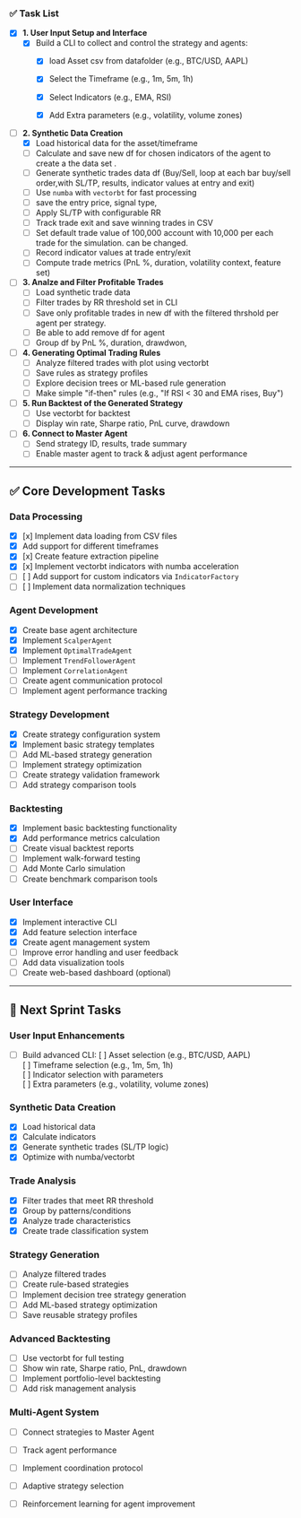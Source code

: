 ### ✅ Task List 

- [x] **1. User Input Setup and Interface**  
  - [x] Build a CLI to collect and control the strategy and agents:  
    - [x] load Asset csv from datafolder (e.g., BTC/USD, AAPL)  
    - [x] Select the Timeframe (e.g., 1m, 5m, 1h)  
    - [x] Select Indicators (e.g., EMA, RSI)  
    - [x] Add Extra parameters (e.g., volatility, volume zones)
    

- [ ] **2. Synthetic Data Creation**  
  - [x] Load historical data for the asset/timeframe  
  - [ ] Calculate and save new df for chosen indicators of the agent to create a the data set  .
  - [ ] Generate synthetic trades data df (Buy/Sell, loop at each bar buy/sell order,with SL/TP, results, indicator values at entry and exit)  
  - [ ] Use `numba` with `vectorbt` for fast processing  
  - [ ] save the entry price, signal type,  
  - [ ] Apply SL/TP with configurable RR  
  - [ ] Track trade exit and save winning trades in CSV  
  - [ ] Set default trade value of 100,000 account with 10,000 per each trade for the simulation. can be changed.
  - [ ] Record indicator values at trade entry/exit  
  - [ ] Compute trade metrics (PnL %, duration, volatility context, feature set)

- [ ] **3. Analze and Filter Profitable Trades**  
  - [ ] Load synthetic trade data  
  - [ ] Filter trades by RR threshold set in CLI  
  - [ ] Save only profitable trades in new df with the filtered thrshold per agent per strategy. 
  - [ ] Be able to add remove df for agent
  - [ ] Group df by PnL %, duration, drawdwon,  

- [ ] **4. Generating Optimal Trading Rules**  
  - [ ] Analyze filtered trades with plot using vectorbt 
  - [ ] Save rules as strategy profiles  
  - [ ] Explore decision trees or ML-based rule generation
  - [ ] Make simple "if-then" rules (e.g., "If RSI < 30 and EMA rises, Buy")  

- [ ] **5. Run Backtest of the Generated Strategy**  
  - [ ] Use vectorbt for backtest  
  - [ ] Display win rate, Sharpe ratio, PnL curve, drawdown

- [ ] **6. Connect to Master Agent**  
  - [ ] Send strategy ID, results, trade summary  
  - [ ] Enable master agent to track & adjust agent performance

---

## ✅ Core Development Tasks

### Data Processing
- [x] [x] Implement data loading from CSV files  
- [x] Add support for different timeframes  
- [x] [x] Create feature extraction pipeline  
- [x] [x] Implement vectorbt indicators with numba acceleration  
- [ ] [ ] Add support for custom indicators via `IndicatorFactory`  
- [ ] [ ] Implement data normalization techniques

### Agent Development
- [x] Create base agent architecture  
- [x] Implement `ScalperAgent`  
- [x] Implement `OptimalTradeAgent`  
- [ ] Implement `TrendFollowerAgent`  
- [ ] Implement `CorrelationAgent`  
- [ ] Create agent communication protocol  
- [ ] Implement agent performance tracking

### Strategy Development
- [x] Create strategy configuration system  
- [x] Implement basic strategy templates  
- [ ] Add ML-based strategy generation  
- [ ] Implement strategy optimization  
- [ ] Create strategy validation framework  
- [ ] Add strategy comparison tools

### Backtesting
- [x] Implement basic backtesting functionality  
- [x] Add performance metrics calculation  
- [ ] Create visual backtest reports  
- [ ] Implement walk-forward testing  
- [ ] Add Monte Carlo simulation  
- [ ] Create benchmark comparison tools

### User Interface
- [x] Implement interactive CLI  
- [x] Add feature selection interface  
- [x] Create agent management system  
- [ ] Improve error handling and user feedback  
- [ ] Add data visualization tools  
- [ ] Create web-based dashboard (optional)

---

## 🔄 Next Sprint Tasks

### User Input Enhancements
- [ ] Build advanced CLI:
  [ ] Asset selection (e.g., BTC/USD, AAPL)  
  [ ] Timeframe selection (e.g., 1m, 5m, 1h)  
  [ ] Indicator selection with parameters  
  [ ] Extra parameters (e.g., volatility, volume zones)

### Synthetic Data Creation
- [x] Load historical data  
- [x] Calculate indicators  
- [x] Generate synthetic trades (SL/TP logic)  
- [x] Optimize with numba/vectorbt  

### Trade Analysis
- [x] Filter trades that meet RR threshold  
- [x] Group by patterns/conditions  
- [x] Analyze trade characteristics  
- [x] Create trade classification system

### Strategy Generation
- [ ] Analyze filtered trades  
- [ ] Create rule-based strategies  
- [ ] Implement decision tree strategy generation  
- [ ] Add ML-based strategy optimization  
- [ ] Save reusable strategy profiles

### Advanced Backtesting
- [ ] Use vectorbt for full testing  
- [ ] Show win rate, Sharpe ratio, PnL, drawdown  
- [ ] Implement portfolio-level backtesting  
- [ ] Add risk management analysis

### Multi-Agent System
- [ ] Connect strategies to Master Agent  
- [ ] Track agent performance  
- [ ] Implement coordination protocol  
- [ ] Adaptive strategy selection  
- [ ] Reinforcement learning for agent improvement

